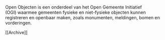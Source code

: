 Open Objecten is een onderdeel van het Open Gemeente Initiatief (OGI) waarmee gemeenten fysieke en niet-fysieke objecten kunnen registreren en openbaar maken, zoals monumenten, meldingen, bomen en vorderingen.


 [[Archive]] 
